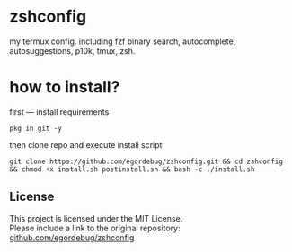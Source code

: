 # zshconfig
my termux config. including fzf binary search, autocomplete, autosuggestions, p10k, tmux, zsh.

# how to install?
first — install requirements 
```shell
pkg in git -y
```
then clone repo and execute install script
```shell
git clone https://github.com/egordebug/zshconfig.git && cd zshconfig && chmod +x install.sh postinstall.sh && bash -c ./install.sh
```
## License

This project is licensed under the MIT License.  
Please include a link to the original repository: [github.com/egordebug/zshconfig](https://github.com/egordebug/zshconfig)
